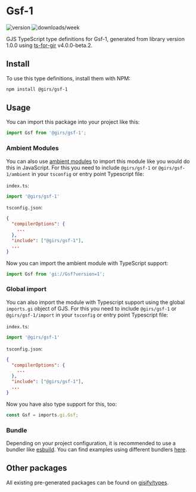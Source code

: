 
# Gsf-1

![version](https://img.shields.io/npm/v/@girs/gsf-1)
![downloads/week](https://img.shields.io/npm/dw/@girs/gsf-1)


GJS TypeScript type definitions for Gsf-1, generated from library version 1.0.0 using [ts-for-gir](https://github.com/gjsify/ts-for-gir) v4.0.0-beta.2.


## Install

To use this type definitions, install them with NPM:
```bash
npm install @girs/gsf-1
```

## Usage

You can import this package into your project like this:
```ts
import Gsf from '@girs/gsf-1';
```

### Ambient Modules

You can also use [ambient modules](https://github.com/gjsify/ts-for-gir/tree/main/packages/cli#ambient-modules) to import this module like you would do this in JavaScript.
For this you need to include `@girs/gsf-1` or `@girs/gsf-1/ambient` in your `tsconfig` or entry point Typescript file:

`index.ts`:
```ts
import '@girs/gsf-1'
```

`tsconfig.json`:
```json
{
  "compilerOptions": {
    ...
  },
  "include": ["@girs/gsf-1"],
  ...
}
```

Now you can import the ambient module with TypeScript support: 

```ts
import Gsf from 'gi://Gsf?version=1';
```

### Global import

You can also import the module with Typescript support using the global `imports.gi` object of GJS.
For this you need to include `@girs/gsf-1` or `@girs/gsf-1/import` in your `tsconfig` or entry point Typescript file:

`index.ts`:
```ts
import '@girs/gsf-1'
```

`tsconfig.json`:
```json
{
  "compilerOptions": {
    ...
  },
  "include": ["@girs/gsf-1"],
  ...
}
```

Now you have also type support for this, too:

```ts
const Gsf = imports.gi.Gsf;
```

### Bundle

Depending on your project configuration, it is recommended to use a bundler like [esbuild](https://esbuild.github.io/). You can find examples using different bundlers [here](https://github.com/gjsify/ts-for-gir/tree/main/examples).

## Other packages

All existing pre-generated packages can be found on [gjsify/types](https://github.com/gjsify/types).

